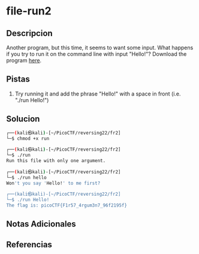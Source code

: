 # file-run2

## Descripcion
Another program, but this time, it seems to want some input. What happens if you try to run it on the command line with input "Hello!"? Download the program [here](https://artifacts.picoctf.net/c/352/run).

## Pistas
1. Try running it and add the phrase "Hello!" with a space in front (i.e. "./run Hello!")

## Solucion 
```bash
┌──(kali㉿kali)-[~/PicoCTF/reversing22/fr2]
└─$ chmod +x run           
                                                                                                
┌──(kali㉿kali)-[~/PicoCTF/reversing22/fr2]
└─$ ./run           
Run this file with only one argument.
                                                                                                
┌──(kali㉿kali)-[~/PicoCTF/reversing22/fr2]
└─$ ./run hello 
Won't you say 'Hello!' to me first?
                                                                                                
┌──(kali㉿kali)-[~/PicoCTF/reversing22/fr2]
└─$ ./run Hello!
The flag is: picoCTF{F1r57_4rgum3n7_96f2195f}   
```


## Notas Adicionales

## Referencias